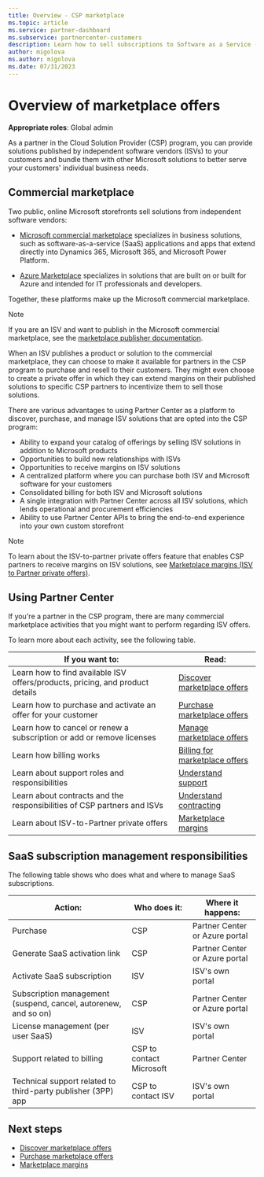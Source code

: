 ```yaml
---
title: Overview - CSP marketplace
ms.topic: article
ms.service: partner-dashboard
ms.subservice: partnercenter-customers
description: Learn how to sell subscriptions to Software as a Service (SaaS) offers from independent software vendors (ISVs) in the marketplace.
author: migolova
ms.author: migolova
ms.date: 07/31/2023
---
```

# Overview of marketplace offers

**Appropriate roles**: Global admin

As a partner in the Cloud Solution Provider (CSP) program, you can provide solutions published by independent software vendors (ISVs) to your customers and bundle them with other Microsoft solutions to better serve your customers' individual business needs.

## Commercial marketplace

Two public, online Microsoft storefronts sell solutions from independent software vendors:

- [Microsoft commercial marketplace](https://appsource.microsoft.com/) specializes in business solutions, such as software-as-a-service (SaaS) applications and apps that extend directly into Dynamics 365, Microsoft 365, and Microsoft Power Platform.

- [Azure Marketplace](https://azuremarketplace.microsoft.com) specializes in solutions that are built on or built for Azure and intended for IT professionals and developers.

Together, these platforms make up the Microsoft commercial marketplace.

> [!NOTE]
> If you are an ISV and want to publish in the Microsoft commercial marketplace, see the [marketplace publisher documentation](/azure/marketplace).

When an ISV publishes a product or solution to the commercial marketplace, they can choose to make it available for partners in the CSP program to purchase and resell to their customers. They might even choose to create a private offer in which they can extend margins on their published solutions to specific CSP partners to incentivize them to sell those solutions.

There are various advantages to using Partner Center as a platform to discover, purchase, and manage ISV solutions that are opted into the CSP program:

- Ability to expand your catalog of offerings by selling ISV solutions in addition to Microsoft products
- Opportunities to build new relationships with ISVs
- Opportunities to receive margins on ISV solutions
- A centralized platform where you can purchase both ISV and Microsoft software for your customers
- Consolidated billing for both ISV and Microsoft solutions
- A single integration with Partner Center across all ISV solutions, which lends operational and procurement efficiencies
- Ability to use Partner Center APIs to bring the end-to-end experience into your own custom storefront

> [!NOTE]
> To learn about the ISV-to-partner private offers feature that enables CSP partners to receive margins on ISV solutions, see [Marketplace margins (ISV to Partner private offers)](./csp-commercial-marketplace-margins.md).

## Using Partner Center

If you're a partner in the CSP program, there are many commercial marketplace activities that you might want to perform regarding ISV offers.

To learn more about each activity, see the following table.

| **If you want to**:                                                            | **Read**:                                                               |
|-------------------------------------------------------------------------------|---------------------------------------------------------------------------|
| Learn how to find available ISV offers/products, pricing, and product details | [Discover marketplace offers](./csp-commercial-marketplace-discover.md)   |
| Learn how to purchase and activate an offer for your customer                 | [Purchase marketplace offers](./csp-commercial-marketplace-purchase.md)   |
| Learn how to cancel or renew a subscription or add or remove licenses         | [Manage marketplace offers](./csp-commercial-marketplace-manage.md)        |
| Learn how billing works                                                 | [Billing for marketplace offers](./csp-commercial-marketplace-billing.md) |
| Learn about support roles and responsibilities                                | [Understand support](./csp-commercial-marketplace-support.md)             |
| Learn about contracts and the responsibilities of CSP partners and ISVs           | [Understand contracting](./csp-commercial-marketplace-contracting.md)     |
| Learn about ISV-to-Partner private offers                                     | [Marketplace margins](./csp-commercial-marketplace-margins.md)            |

## SaaS subscription management responsibilities

The following table shows who does what and where to manage SaaS subscriptions.

| Action:                                                  | Who does it:                  | Where it happens:                                |
|----------------------------------------------------------|--------------------------|---------------------------------------|
| Purchase                                                 | CSP                      | Partner Center or Azure portal |
| Generate SaaS activation link                            | CSP                      | Partner Center or Azure portal |
| Activate SaaS subscription                               | ISV                      | ISV's own portal                        |
| Subscription management (suspend, cancel, autorenew, and so on) | CSP                      | Partner Center or Azure portal |
| License management (per user SaaS)                       | ISV                      | ISV's own portal                        |
| Support related to billing                               | CSP to contact Microsoft | Partner Center                |
| Technical support related to third-party publisher (3PP) app                     | CSP to contact ISV       | ISV's own portal                        |

## Next steps

- [Discover marketplace offers](./csp-commercial-marketplace-discover.md)
- [Purchase marketplace offers](./csp-commercial-marketplace-purchase.md)
- [Marketplace margins](./csp-commercial-marketplace-margins.md)
